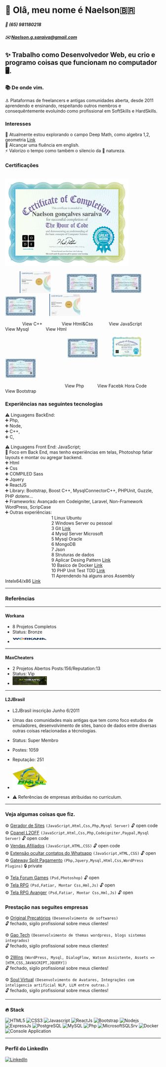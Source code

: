 # 👋 Olâ, meu nome é Naelson🇧🇷 
##### 📲 (65) 981180218
##### ✉️ Naelson.g.saraiva@gmail.com

✨ Trabalho como Desenvolvedor Web, eu crio e programo coisas que funcionam no computador 🖥️.
---
### 📚 De onde vim.<br>
⚓ Plataformas de freelancers e antigas comunidades aberta, desde 2011 aprendendo e ensinando, respeitando outros membros e consequêntemente evoluindo como profissional em SoftSkills e HardSkills.<br>

### Interesses
📗 Atualmente estou explorando o campo Deep Math, como algebra 1,2, geometria [Link](https://github.com/devnaelson/math)<br>
📘 Alcançar uma fluência em english.<br>
⚡ Valorizo o tempo como também o silencio da 🌱 natureza.<br>

### Certificações 

&nbsp;&nbsp;&nbsp;&nbsp;&nbsp;&nbsp;&nbsp;&nbsp;&nbsp;&nbsp;&nbsp;&nbsp;&nbsp;&nbsp;&nbsp;&nbsp;&nbsp;&nbsp;&nbsp;&nbsp;&nbsp;&nbsp;&nbsp;&nbsp;&nbsp;&nbsp;&nbsp;&nbsp;&nbsp;&nbsp;&nbsp;&nbsp;&nbsp;&nbsp;&nbsp;&nbsp;&nbsp;&nbsp;&nbsp;&nbsp;&nbsp;&nbsp;&nbsp;&nbsp;&nbsp;&nbsp;&nbsp;<img src="./image/certificate-logica.jpg" alt="drawing" width="400"/><br>

&nbsp;&nbsp;&nbsp;&nbsp;&nbsp;&nbsp;&nbsp;&nbsp;&nbsp;&nbsp;&nbsp;
<img src="./image/certificate-c++.jpg" alt="drawing" width="100"/>
&nbsp;&nbsp;&nbsp;&nbsp;&nbsp;&nbsp;&nbsp;&nbsp;&nbsp;&nbsp;&nbsp;
<img src="./image/certificado_3748.jpg" alt="drawing" width="100"/>
&nbsp;&nbsp;&nbsp;&nbsp;&nbsp;&nbsp;&nbsp;&nbsp;&nbsp;
<img src="./image/certificado_3825.jpg" alt="drawing" width="100"/>
&nbsp;&nbsp;&nbsp;&nbsp;&nbsp;&nbsp;&nbsp;&nbsp;&nbsp;
<img src="./image/certificado_6066.jpg" alt="drawing" width="100"/>
&nbsp;&nbsp;&nbsp;&nbsp;&nbsp;&nbsp;&nbsp;&nbsp;&nbsp;
<img src="./image/certificate-html.jpg" alt="drawing" width="100"/>

&nbsp;&nbsp;&nbsp;&nbsp;&nbsp;&nbsp;&nbsp;&nbsp;&nbsp;&nbsp;&nbsp;&nbsp;&nbsp; View C++ 
&nbsp;&nbsp;&nbsp;&nbsp;&nbsp;&nbsp;&nbsp;&nbsp;&nbsp;&nbsp;&nbsp;&nbsp;&nbsp;&nbsp; View Html&Css
&nbsp;&nbsp;&nbsp;&nbsp;&nbsp;&nbsp;&nbsp;&nbsp;&nbsp;&nbsp;&nbsp; View JavaScript
&nbsp;&nbsp;&nbsp;&nbsp;&nbsp;&nbsp;&nbsp; View Mysql
&nbsp;&nbsp;&nbsp;&nbsp;&nbsp;&nbsp;&nbsp;&nbsp;&nbsp;&nbsp;&nbsp;&nbsp; View Html

&nbsp;&nbsp;&nbsp;&nbsp;&nbsp;&nbsp;&nbsp;&nbsp;&nbsp;&nbsp;&nbsp;&nbsp;&nbsp;&nbsp;&nbsp;&nbsp;&nbsp;&nbsp;&nbsp;&nbsp;&nbsp;&nbsp;&nbsp;&nbsp;&nbsp;&nbsp;&nbsp;&nbsp;&nbsp;&nbsp;&nbsp;&nbsp;&nbsp;&nbsp;&nbsp;&nbsp;&nbsp;&nbsp;&nbsp;&nbsp;&nbsp;&nbsp;&nbsp;&nbsp;&nbsp;&nbsp;&nbsp;&nbsp;&nbsp;&nbsp;&nbsp;<img src="./image/certificado_3747.jpg" alt="drawing" width="100"/>
&nbsp;&nbsp;&nbsp;&nbsp;&nbsp;&nbsp;&nbsp;&nbsp;&nbsp;
<img src="./image/certificate-logica.jpg" alt="drawing" width="100"/>
&nbsp;&nbsp;&nbsp;&nbsp;&nbsp;&nbsp;&nbsp;&nbsp;&nbsp;
<img src="./image/certificado_6067.jpg" alt="drawing" width="100"/>

&nbsp;&nbsp;&nbsp;&nbsp;&nbsp;&nbsp;&nbsp;&nbsp;&nbsp;&nbsp;&nbsp;&nbsp;&nbsp;&nbsp;&nbsp;&nbsp;&nbsp;&nbsp;&nbsp;&nbsp;&nbsp;&nbsp;&nbsp;&nbsp;&nbsp;&nbsp;&nbsp;&nbsp;&nbsp;&nbsp;&nbsp;&nbsp;&nbsp;&nbsp;&nbsp;&nbsp;&nbsp;&nbsp;&nbsp;&nbsp;&nbsp;&nbsp;&nbsp;&nbsp;&nbsp;&nbsp;&nbsp;&nbsp; View Php
&nbsp;&nbsp;&nbsp;&nbsp;&nbsp;&nbsp;&nbsp;&nbsp;&nbsp; View Facebk Hora Code
&nbsp;&nbsp; View Bootstrap

### Experiências nas seguintes tecnologias<br>

  ⚠️ Linguagens BackEnd:<br>
 ➕ Php,<br>
 ➕ Node,<br>
 ➕ C++,<br>
 ➕ C,<br>

 ⚠️ Linguagens Front End: JavaScript;<br>
 💬 Foco em Back End, mas tenho experiências em telas, Photoshop fatiar layouts e montar ou agregar backend.<br>
 ➕ Html<br>
 ➕ Css<br>
 ➕ COMPILED Sass<br>
 ➕ Jquery<br>
 ➕ ReactJS<br>
 ➕ Library: Bootstrap, Boost C++, MysqlConnectorC++, PHPUnit, Guzzle, PHP dotenv...<br>
 ➕ Frameworks: Avançado em Codeigniter, Laravel, Non-Framework WordPress, ScripCase <br>
 ➕ Outras experiências:<br> 
&nbsp;&nbsp;&nbsp;&nbsp;&nbsp;&nbsp;&nbsp;&nbsp;&nbsp;&nbsp;&nbsp;&nbsp;&nbsp;&nbsp;&nbsp;&nbsp;&nbsp;&nbsp;&nbsp;&nbsp;&nbsp;&nbsp;&nbsp;&nbsp;&nbsp;&nbsp;&nbsp;&nbsp;&nbsp;&nbsp;&nbsp;&nbsp;&nbsp;&nbsp;&nbsp;&nbsp;&nbsp;&nbsp;1 Linux Ubuntu<br>
&nbsp;&nbsp;&nbsp;&nbsp;&nbsp;&nbsp;&nbsp;&nbsp;&nbsp;&nbsp;&nbsp;&nbsp;&nbsp;&nbsp;&nbsp;&nbsp;&nbsp;&nbsp;&nbsp;&nbsp;&nbsp;&nbsp;&nbsp;&nbsp;&nbsp;&nbsp;&nbsp;&nbsp;&nbsp;&nbsp;&nbsp;&nbsp;&nbsp;&nbsp;&nbsp;&nbsp;&nbsp;&nbsp;2 Windows Server ou pessoal<br>
&nbsp;&nbsp;&nbsp;&nbsp;&nbsp;&nbsp;&nbsp;&nbsp;&nbsp;&nbsp;&nbsp;&nbsp;&nbsp;&nbsp;&nbsp;&nbsp;&nbsp;&nbsp;&nbsp;&nbsp;&nbsp;&nbsp;&nbsp;&nbsp;&nbsp;&nbsp;&nbsp;&nbsp;&nbsp;&nbsp;&nbsp;&nbsp;&nbsp;&nbsp;&nbsp;&nbsp;&nbsp;&nbsp;3 Git [Link](https://github.com/devnaelson/git)<br>
&nbsp;&nbsp;&nbsp;&nbsp;&nbsp;&nbsp;&nbsp;&nbsp;&nbsp;&nbsp;&nbsp;&nbsp;&nbsp;&nbsp;&nbsp;&nbsp;&nbsp;&nbsp;&nbsp;&nbsp;&nbsp;&nbsp;&nbsp;&nbsp;&nbsp;&nbsp;&nbsp;&nbsp;&nbsp;&nbsp;&nbsp;&nbsp;&nbsp;&nbsp;&nbsp;&nbsp;&nbsp;&nbsp;4 Mysql Server Microsoft<br>
&nbsp;&nbsp;&nbsp;&nbsp;&nbsp;&nbsp;&nbsp;&nbsp;&nbsp;&nbsp;&nbsp;&nbsp;&nbsp;&nbsp;&nbsp;&nbsp;&nbsp;&nbsp;&nbsp;&nbsp;&nbsp;&nbsp;&nbsp;&nbsp;&nbsp;&nbsp;&nbsp;&nbsp;&nbsp;&nbsp;&nbsp;&nbsp;&nbsp;&nbsp;&nbsp;&nbsp;&nbsp;&nbsp;5 Mysql Oracle<br>
&nbsp;&nbsp;&nbsp;&nbsp;&nbsp;&nbsp;&nbsp;&nbsp;&nbsp;&nbsp;&nbsp;&nbsp;&nbsp;&nbsp;&nbsp;&nbsp;&nbsp;&nbsp;&nbsp;&nbsp;&nbsp;&nbsp;&nbsp;&nbsp;&nbsp;&nbsp;&nbsp;&nbsp;&nbsp;&nbsp;&nbsp;&nbsp;&nbsp;&nbsp;&nbsp;&nbsp;&nbsp;&nbsp;6 MongoDB<br>
&nbsp;&nbsp;&nbsp;&nbsp;&nbsp;&nbsp;&nbsp;&nbsp;&nbsp;&nbsp;&nbsp;&nbsp;&nbsp;&nbsp;&nbsp;&nbsp;&nbsp;&nbsp;&nbsp;&nbsp;&nbsp;&nbsp;&nbsp;&nbsp;&nbsp;&nbsp;&nbsp;&nbsp;&nbsp;&nbsp;&nbsp;&nbsp;&nbsp;&nbsp;&nbsp;&nbsp;&nbsp;&nbsp;7 Json<br>
&nbsp;&nbsp;&nbsp;&nbsp;&nbsp;&nbsp;&nbsp;&nbsp;&nbsp;&nbsp;&nbsp;&nbsp;&nbsp;&nbsp;&nbsp;&nbsp;&nbsp;&nbsp;&nbsp;&nbsp;&nbsp;&nbsp;&nbsp;&nbsp;&nbsp;&nbsp;&nbsp;&nbsp;&nbsp;&nbsp;&nbsp;&nbsp;&nbsp;&nbsp;&nbsp;&nbsp;&nbsp;&nbsp;8 Struturas de dados<br>
&nbsp;&nbsp;&nbsp;&nbsp;&nbsp;&nbsp;&nbsp;&nbsp;&nbsp;&nbsp;&nbsp;&nbsp;&nbsp;&nbsp;&nbsp;&nbsp;&nbsp;&nbsp;&nbsp;&nbsp;&nbsp;&nbsp;&nbsp;&nbsp;&nbsp;&nbsp;&nbsp;&nbsp;&nbsp;&nbsp;&nbsp;&nbsp;&nbsp;&nbsp;&nbsp;&nbsp;&nbsp;&nbsp;9 Aplicar Desing Pattern [Link](https://github.com/devnaelson/design-pattarens-php)<br>
&nbsp;&nbsp;&nbsp;&nbsp;&nbsp;&nbsp;&nbsp;&nbsp;&nbsp;&nbsp;&nbsp;&nbsp;&nbsp;&nbsp;&nbsp;&nbsp;&nbsp;&nbsp;&nbsp;&nbsp;&nbsp;&nbsp;&nbsp;&nbsp;&nbsp;&nbsp;&nbsp;&nbsp;&nbsp;&nbsp;&nbsp;&nbsp;&nbsp;&nbsp;&nbsp;&nbsp;&nbsp;&nbsp;10 Basico de Docker [Link](https://github.com/devnaelson/docker-devna)<br>
&nbsp;&nbsp;&nbsp;&nbsp;&nbsp;&nbsp;&nbsp;&nbsp;&nbsp;&nbsp;&nbsp;&nbsp;&nbsp;&nbsp;&nbsp;&nbsp;&nbsp;&nbsp;&nbsp;&nbsp;&nbsp;&nbsp;&nbsp;&nbsp;&nbsp;&nbsp;&nbsp;&nbsp;&nbsp;&nbsp;&nbsp;&nbsp;&nbsp;&nbsp;&nbsp;&nbsp;&nbsp;&nbsp;10 PHP Unit Test TDD [Link](https://github.com/devnaelson/phpunit)<br>
&nbsp;&nbsp;&nbsp;&nbsp;&nbsp;&nbsp;&nbsp;&nbsp;&nbsp;&nbsp;&nbsp;&nbsp;&nbsp;&nbsp;&nbsp;&nbsp;&nbsp;&nbsp;&nbsp;&nbsp;&nbsp;&nbsp;&nbsp;&nbsp;&nbsp;&nbsp;&nbsp;&nbsp;&nbsp;&nbsp;&nbsp;&nbsp;&nbsp;&nbsp;&nbsp;&nbsp;&nbsp;&nbsp;11 Aprendendo há alguns anos Assembly Intelx64/x86 [Link](https://github.com/devnaelson/assembly)<br>

-----
### Referências<br>
---
#### Workana
- 8 Projetos Completos
- Status: Bronze
- [![Veiew - Perfil](./image/workana.jpg)](https://www.workana.com/freelancer/3d5b284ed454af818e8aa91affd21945)
---
#### MaxCheaters
- 2 Projetos Abertos Posts:156/Reputation:13
- Status: Vip
- [![Veiew - Perfil](./image/maxcheaters.jpg)](https://maxcheaters.com/profile/176942-naelson/)
---
#### L2JBrasil

- L2JBrasil inscrição Junho 6/2011
- Umas das comunidades mais antigas que tem como foco estudos de emuladores, desenvolvimento de sites, banco de dados entre diversas outras coisas relacionadas a técnologias.
- Status: Super Membro 
- Postes: 1059
- Reputação: 251
- [![Veiew - Perfil](./image/jb.png)](https://www.l2jbrasil.com/profile/54325-naelson/)

- ⚠️ Referências de empresas atribuidas no curriculum.<br>

---

### Veja algumas coisas que fiz.

 ⚙️ [Gerador de Sites](https://github.com/devnaelson/devnaelson/blob/main/projects/l2off-dashboard/view.md)  ```(JavaScript,Html,Css,Php,Mysql Server)``` 🔓 open code<br>
 ⚙️ [Cpanel L2OFF](https://github.com/devnaelson/devnaelson/blob/main/projects/l2off-cpanel/view.md)  ```(JavaScript,Html,Css,Php,Codeigniter,Paypal,Mysql Server)``` 🔓 open code<br>
 ⚙️ [Vendas Afiliados](https://github.com/devnaelson/devnaelson/blob/main/projects/card-affiliate/view.md)  ```(JavaScript,HTML,CSS)``` 🔓 open code<br>
 ⚙️ [Extensão ocultar contatos do Whatsapp](https://github.com/devnaelson/devnaelson/blob/main/projects/hide-whatsapp/view.md) ```(JavaScript,HTML,CSS)``` 🔓 open <br>
 ⚙️ [Gateway Split Pagamento](#) ```(Php,Jquery,Mysql,Html,Css,WordPress Plugins)``` 🔒 private <br>

 ⚙️ [Tela Forum Games](https://github.com/devnaelson/devnaelson/blob/main/image/layout-forum.jpg) ```(Psd,Photoshop)``` 🔓 open <br>
 ⚙️ [Tela RPG](https://github.com/devnaelson/devnaelson/blob/main/image/layout02.png) ```(Psd,Fatiar, Montar Css,Hml,Js)``` 🔓 open <br>
 ⚙️ [Tela RPG Avanger](https://github.com/devnaelson/devnaelson/blob/main/image/avenger.jpg) ```(Psd,Fatiar, Montar Css,Hml,Js)``` 🔓 open <br>
 
 ### Prestação nas seguites empresas
 
 ⚙️ [Original Precatórios](#)
 ```(Desenvolvimento de softwares) ``` <br>
 🔓 fechado, sigilo profissional sobre meus clientes! <br>
 
⚙️ [Gao Tech](#)
```(Desenvolvimento de themas wordpress, blogs sistemas integrados) ``` <br>
🔓 fechado, sigilo profissional sobre meus clientes! <br>
 
 ⚙️ [2Wins](#)
 ```(WordPress, Mysql, DialogFlow, Watson Assistente, Assets => [HTM,CSS,JAVASCRIPT,JQUERY])  ``` <br>
 🔓 fechado, sigilo profissional sobre meus clientes! <br>

  ⚙️ [Soul Virtual](#)
 ```(Desenvolvimento de Avatares, Integrações com inteligencia artificial NLP, LLM entre outras.)  ``` <br>
 🔓 fechado, sigilo profissional sobre meus clientes! <br>
 
---
### 🔥 Stack<br>
![HTML5](https://img.shields.io/badge/HTML5-E34F26?style=for-the-badge&logo=html5&logoColor=white)
![CSS3](https://img.shields.io/badge/CSS3-1572B6?style=for-the-badge&logo=css3&logoColor=white)
![Javascript](https://img.shields.io/badge/JavaScript-323330?style=for-the-badge&logo=javascript&logoColor=F7DF1E)
![ReactJs](https://img.shields.io/badge/React-20232A?style=for-the-badge&logo=react&logoColor=61DAFB)
![Bootstrap](https://img.shields.io/badge/Bootstrap-563D7C?style=for-the-badge&logo=bootstrap&logoColor=white)
![Nodejs](https://img.shields.io/badge/Node.js-43853D?style=for-the-badge&logo=node.js&logoColor=white)
![ExpressJs](https://img.shields.io/badge/Express.js-000000?style=for-the-badge&logo=express&logoColor=white)
![PostgreSQL](https://img.shields.io/badge/PostgreSQL-316192?style=for-the-badge&logo=postgresql&logoColor=white)
![MySQL](https://img.shields.io/badge/MySQL-00000F?style=for-the-badge&logo=mysql&logoColor=white)
![Php](https://img.shields.io/badge/PHP-1572B6?style=for-the-badge&logo=mysql&logoColor=white)
![MicrosoftSQLSrv](https://img.shields.io/badge/MySQLServer-FEFEFE?style=for-the-badge&logo=MicrosoftSQLServer&logoColor=red)
![Docker](https://img.shields.io/badge/Docker-002C66?style=for-the-badge&logo=mysql&logoColor=white)
![Console Application](https://img.shields.io/badge/C++-0B214A?style=for-the-badge&logo=c&logoColor=green)

---
### Perfil do LinkedIn
[![LinkedIn](https://img.shields.io/badge/LinkedIn-0077B5?style=for-the-badge&logo=linkedin&logoColor=white)](https://www.linkedin.com/in/devnaelson/)
